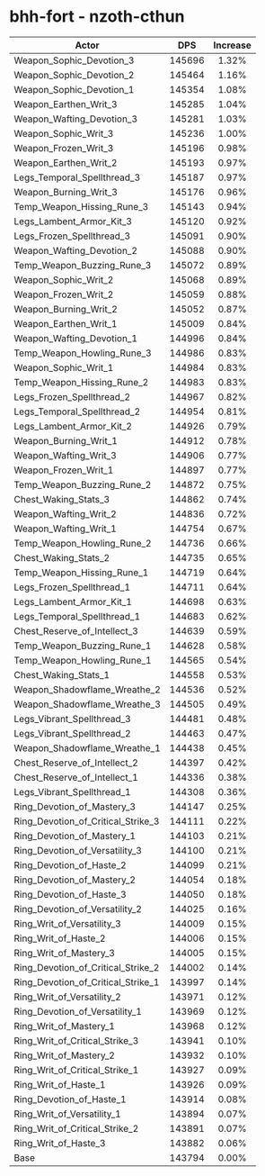 # bhh-fort - nzoth-cthun
| Actor | DPS | Increase |
|---|:---:|:---:|
|Weapon_Sophic_Devotion_3|145696|1.32%|
|Weapon_Sophic_Devotion_2|145464|1.16%|
|Weapon_Sophic_Devotion_1|145354|1.08%|
|Weapon_Earthen_Writ_3|145285|1.04%|
|Weapon_Wafting_Devotion_3|145281|1.03%|
|Weapon_Sophic_Writ_3|145236|1.00%|
|Weapon_Frozen_Writ_3|145196|0.98%|
|Weapon_Earthen_Writ_2|145193|0.97%|
|Legs_Temporal_Spellthread_3|145187|0.97%|
|Weapon_Burning_Writ_3|145176|0.96%|
|Temp_Weapon_Hissing_Rune_3|145143|0.94%|
|Legs_Lambent_Armor_Kit_3|145120|0.92%|
|Legs_Frozen_Spellthread_3|145091|0.90%|
|Weapon_Wafting_Devotion_2|145088|0.90%|
|Temp_Weapon_Buzzing_Rune_3|145072|0.89%|
|Weapon_Sophic_Writ_2|145068|0.89%|
|Weapon_Frozen_Writ_2|145059|0.88%|
|Weapon_Burning_Writ_2|145052|0.87%|
|Weapon_Earthen_Writ_1|145009|0.84%|
|Weapon_Wafting_Devotion_1|144996|0.84%|
|Temp_Weapon_Howling_Rune_3|144986|0.83%|
|Weapon_Sophic_Writ_1|144984|0.83%|
|Temp_Weapon_Hissing_Rune_2|144983|0.83%|
|Legs_Frozen_Spellthread_2|144967|0.82%|
|Legs_Temporal_Spellthread_2|144954|0.81%|
|Legs_Lambent_Armor_Kit_2|144926|0.79%|
|Weapon_Burning_Writ_1|144912|0.78%|
|Weapon_Wafting_Writ_3|144906|0.77%|
|Weapon_Frozen_Writ_1|144897|0.77%|
|Temp_Weapon_Buzzing_Rune_2|144872|0.75%|
|Chest_Waking_Stats_3|144862|0.74%|
|Weapon_Wafting_Writ_2|144836|0.72%|
|Weapon_Wafting_Writ_1|144754|0.67%|
|Temp_Weapon_Howling_Rune_2|144736|0.66%|
|Chest_Waking_Stats_2|144735|0.65%|
|Temp_Weapon_Hissing_Rune_1|144719|0.64%|
|Legs_Frozen_Spellthread_1|144711|0.64%|
|Legs_Lambent_Armor_Kit_1|144698|0.63%|
|Legs_Temporal_Spellthread_1|144683|0.62%|
|Chest_Reserve_of_Intellect_3|144639|0.59%|
|Temp_Weapon_Buzzing_Rune_1|144628|0.58%|
|Temp_Weapon_Howling_Rune_1|144565|0.54%|
|Chest_Waking_Stats_1|144558|0.53%|
|Weapon_Shadowflame_Wreathe_2|144536|0.52%|
|Weapon_Shadowflame_Wreathe_3|144505|0.49%|
|Legs_Vibrant_Spellthread_3|144481|0.48%|
|Legs_Vibrant_Spellthread_2|144463|0.47%|
|Weapon_Shadowflame_Wreathe_1|144438|0.45%|
|Chest_Reserve_of_Intellect_2|144397|0.42%|
|Chest_Reserve_of_Intellect_1|144336|0.38%|
|Legs_Vibrant_Spellthread_1|144308|0.36%|
|Ring_Devotion_of_Mastery_3|144147|0.25%|
|Ring_Devotion_of_Critical_Strike_3|144111|0.22%|
|Ring_Devotion_of_Mastery_1|144103|0.21%|
|Ring_Devotion_of_Versatility_3|144100|0.21%|
|Ring_Devotion_of_Haste_2|144099|0.21%|
|Ring_Devotion_of_Mastery_2|144054|0.18%|
|Ring_Devotion_of_Haste_3|144050|0.18%|
|Ring_Devotion_of_Versatility_2|144025|0.16%|
|Ring_Writ_of_Versatility_3|144009|0.15%|
|Ring_Writ_of_Haste_2|144006|0.15%|
|Ring_Writ_of_Mastery_3|144005|0.15%|
|Ring_Devotion_of_Critical_Strike_2|144002|0.14%|
|Ring_Devotion_of_Critical_Strike_1|143997|0.14%|
|Ring_Writ_of_Versatility_2|143971|0.12%|
|Ring_Devotion_of_Versatility_1|143969|0.12%|
|Ring_Writ_of_Mastery_1|143968|0.12%|
|Ring_Writ_of_Critical_Strike_3|143941|0.10%|
|Ring_Writ_of_Mastery_2|143932|0.10%|
|Ring_Writ_of_Critical_Strike_1|143927|0.09%|
|Ring_Writ_of_Haste_1|143926|0.09%|
|Ring_Devotion_of_Haste_1|143914|0.08%|
|Ring_Writ_of_Versatility_1|143894|0.07%|
|Ring_Writ_of_Critical_Strike_2|143891|0.07%|
|Ring_Writ_of_Haste_3|143882|0.06%|
|Base|143794|0.00%|
